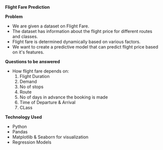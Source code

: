 **Flight Fare Prediction**

**Problem**
- We are given a dataset on Flight Fare.
- The dataset has information about the flight price for different routes and classes.
- Flight fare is determined dynamically based on various factors.
- We want to create a predictive model that can predict flight price based on it's features.

**Questions to be answered**
- How flight fare depends on:
    1. Flight Duration
    2. Demand
    3. No of stops
    4. Route
    5. No of days in advance the booking is made
    6. Time of Departure & Arrival
    7. CLass

 **Technology Used**
 - Python
 - Pandas
 - Matplotlib & Seaborn for visualization
 - Regression Models

